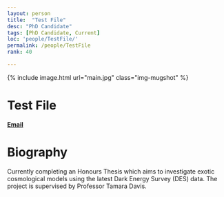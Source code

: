 ```yaml
---
layout: person
title:  "Test File"
desc: "PhD Candidate"
tags: [PhD Candidate, Current]
loc: 'people/TestFile/'
permalink: /people/TestFile
rank: 40

---
```

 
{% include image.html url="main.jpg" class="img-mugshot" %}

<div class="text-center" markdown="1">

# Test File


[**Email**](mailto:r.camilleri@uq.edu.au)

# Biography
Currently completing an Honours Thesis which aims to investigate exotic cosmological models using the latest Dark Energy Survey (DES) data. The project is supervised by Professor Tamara Davis.

